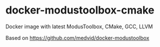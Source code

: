 # docker-modustoolbox-cmake
Docker image with latest ModusToolbox, CMake, GCC, LLVM

Based on https://github.com/medvid/docker-modustoolbox
